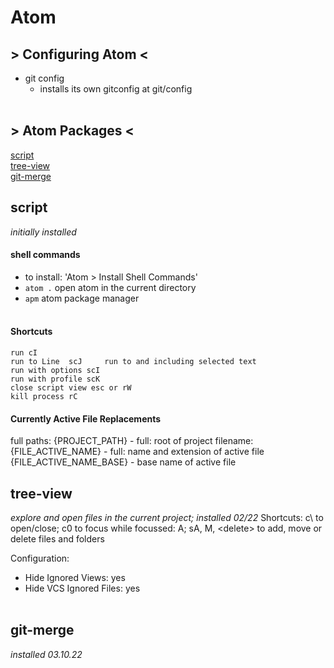 # Atom

## > Configuring Atom <

- git config
  - installs its own gitconfig at git/config<br><br>

## > Atom Packages <

[script](./#script)<br>
[tree-view](./#tree-view)<br>
[git-merge](#./git-merge)<br>

## script
*initially installed*
#### shell commands
  - to install: 'Atom > Install Shell Commands'
  - `atom .` open atom in the current directory
  - `apm` atom package manager <br><br>

#### Shortcuts
    run cI
    run to Line  scJ	 run to and including selected text
    run with options scI
    run with profile scK
    close script view esc or rW
    kill process rC

#### Currently Active File Replacements
full paths:
  {PROJECT_PATH} - full: root of project
filename:
  {FILE_ACTIVE_NAME} - full: name and extension of active file
  {FILE_ACTIVE_NAME_BASE} - base name of active file

## tree-view
*explore and open files in the current project; installed 02/22*
Shortcuts:
  c\ to open/close; c0 to focus
     while focussed: A; sA, M, &lt;delete&gt; to add, move or delete files and folders

Configuration:
  - Hide Ignored Views: yes
  - Hide VCS Ignored Files: yes<br><br>

## git-merge
*installed 03.10.22*
<br><br>
